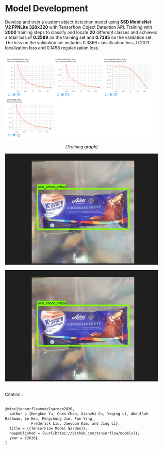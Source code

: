 # Model Development

Develop and train a custom object detection model using **SSD MobileNet V2 FPNLite 320x320** with Tensorflow Object Detection API. Training with **2000** training steps to classify and locate **20** different classes and achieved a total loss of **0.2589** on the training set and **0.7395** on the validation set. The loss on the validation set includes 0.3866 classification loss, 0.2071 localization loss and 0.1458 regularization loss. <br/>
<br/>
![graph](TrainingGraph.jpg)
<br/>
<p align="center">
  <i>(Training graph)</i>
</p>

![graph](inference_result_example-1.jpg)

![graph](inference_result_example-1.jpg)<br/>

<br/>
Citation : <br/>
<br/>

```
@misc{tensorflowmodelgarden2020,
  author = {Hongkun Yu, Chen Chen, Xianzhi Du, Yeqing Li, Abdullah Rashwan, Le Hou, Pengchong Jin, Fan Yang,
            Frederick Liu, Jaeyoun Kim, and Jing Li},
  title = {{TensorFlow Model Garden}},
  howpublished = {\url{https://github.com/tensorflow/models}},
  year = {2020}
}
```
